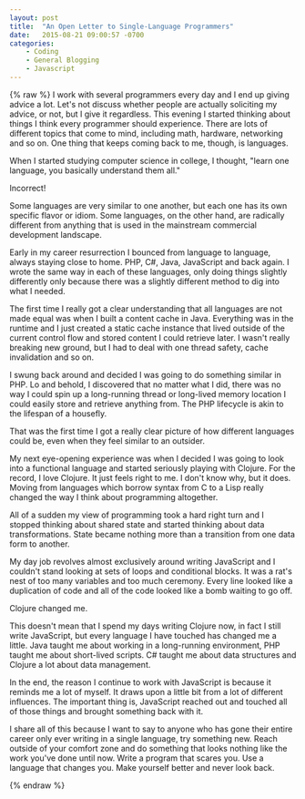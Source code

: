 ```yaml
---
layout: post
title:  "An Open Letter to Single-Language Programmers"
date:   2015-08-21 09:00:57 -0700
categories:
    - Coding
    - General Blogging
    - Javascript
---
```

{% raw %}
I work with several programmers every day and I end up giving advice a lot.  Let's not discuss whether people are actually soliciting my advice, or not, but I give it regardless. This evening I started thinking about things I think every programmer should experience. There are lots of different topics that come to mind, including math, hardware, networking and so on.  One thing that keeps coming back to me, though, is languages.

When I started studying computer science in college, I thought, "learn one language, you basically understand them all."

Incorrect!

Some languages are very similar to one another, but each one has its own specific flavor or idiom. Some languages, on the other hand, are radically different from anything that is used in the mainstream commercial development landscape.

Early in my career resurrection I bounced from language to language, always staying close to home. PHP, C#, Java, JavaScript and back again. I wrote the same way in each of these languages, only doing things slightly differently only because there was a slightly different method to dig into what I needed.

The first time I really got a clear understanding that all languages are not made equal was when I built a content cache in Java.  Everything was in the runtime and I just created a static cache instance that lived outside of the current control flow and stored content I could retrieve later. I wasn't really breaking new ground, but I had to deal with one thread safety, cache invalidation and so on.

I swung back around and decided I was going to do something similar in PHP. Lo and behold, I discovered that no matter what I did, there was no way I could spin up a long-running thread or long-lived memory location I could easily store and retrieve anything from. The PHP lifecycle is akin to the lifespan of a housefly.

That was the first time I got a really clear picture of how different languages could be, even when they feel similar to an outsider.

My next eye-opening experience was when I decided I was going to look into a functional language and started seriously playing with Clojure.  For the record, I love Clojure. It just feels right to me.  I don't know why, but it does. Moving from languages which borrow syntax from C to a Lisp really changed the way I think about programming altogether.

All of a sudden my view of programming took a hard right turn and I stopped thinking about shared state and started thinking about data transformations. State became nothing more than a transition from one data form to another.

My day job revolves almost exclusively around writing JavaScript and I couldn't stand looking at sets of loops and conditional blocks.  It was a rat's nest of too many variables and too much ceremony. Every line looked like a duplication of code and all of the code looked like a bomb waiting to go off.

Clojure changed me.

This doesn't mean that I spend my days writing Clojure now, in fact I still write JavaScript, but every language I have touched has changed me a little. Java taught me about working in a long-running environment, PHP taught me about short-lived scripts. C# taught me about data structures and Clojure a lot about data management.

In the end, the reason I continue to work with JavaScript is because it reminds me a lot of myself.  It draws upon a little bit from a lot of different influences. The important thing is, JavaScript reached out and touched all of those things and brought something back with it.

I share all of this because I want to say to anyone who has gone their entire career only ever writing in a single language, try something new. Reach outside of your comfort zone and do something that looks nothing like the work you've done until now. Write a program that scares you. Use a language that changes you. Make yourself better and never look back.


{% endraw %}
    